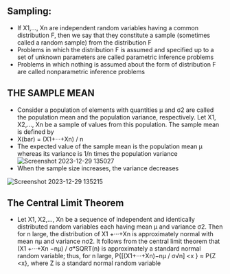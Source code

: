 
## Sampling:
  -  If X1,..., Xn are independent random variables having a common distribution F, then we say that they constitute a sample (sometimes called a random sample) from the distribution F
- Problems in which the distribution F is assumed and specified up to a set of unknown parameters are called parametric inference problems
- Problems in which  nothing is assumed about the form of distribution F are called nonparametric inference problems

## THE SAMPLE MEAN
-  Consider a population of elements with quantities µ and σ2 are called the population mean and the population variance, respectively. Let X1, X2,..., Xn be a sample of values from this population. The sample
 mean is defined by
  - X(bar) =  (X1+···+Xn) / n
- The expected value of the sample mean is the population mean µ whereas its variance is 1/n times the population variance
![Screenshot 2023-12-29 135027](https://github.com/Selvam-DG/Statistics_-and_R_programming/assets/98681717/cc850d12-e586-48d1-a91d-25898a065265)
- When the sample size increases, the variance decreases

![Screenshot 2023-12-29 135215](https://github.com/Selvam-DG/Statistics_-and_R_programming/assets/98681717/3e688a8f-509f-4b87-b8e0-ecacbf6a3ae5)

## The Central Limit Theorem
- Let X1, X2,..., Xn be a sequence of independent and identically distributed random variables each having mean µ and variance σ2. Then for n large, the distribution of
                               X1 +···+Xn
 is approximately normal with mean nµ and variance nσ2.
 It follows from the central limit theorem that
                       (X1 +···+Xn −nµ) / σ*SQRT(n)
 is approximately a standard normal random variable; thus, for n large,
           P{[(X1+···+Xn)−nµ / σ√n] <x } ≈ P{Z <x}, where Z is a standard normal random variable

















